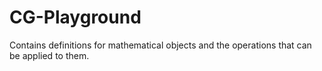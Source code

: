 # CG-Playground

Contains definitions for mathematical objects and the operations that can be applied to them.
